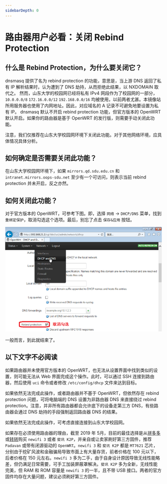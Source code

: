 ```yaml
---
sidebarDepth: 0
---
```

# 路由器用户必看：关闭 Rebind Protection

## 什么是 Rebind Protection，为什么要关闭它？

dnsmasq 提供了名为 rebind protection 的功能，意思是，当上游 DNS 返回了私有 IP 解析结果时，认为遭到了 DNS 劫持，从而拒绝此结果，以 NXDOMAIN 取代之。
然而，山东大学的校园网已经将私有 IPv4 网段作为了校园网的一部分，`10.0.0.0/8` `172.16.0.0/12` `192.168.0.0/16` 均被使用，以前两者尤甚。本镜像站所用服务器也使用了内网地址。因此，对应域名的 A 记录不可避免地要设置为私有 IP。
dnsmasq 默认不开启 rebind protection 功能，但官方版本的 OpenWRT 默认开启。如果你的路由器是基于 OpenWRT 的发行版，则需要手动关闭此功能。

注意，我们仅推荐在山东大学校园网环境下关闭此功能。对于其他网络环境，应具体情况具体分析。

## 如何确定是否需要关闭此功能？

在山东大学校园网环境下，如果 `mirrors.qd.sdu.edu.cn` 和 `intranet.mirrors.oops-sdu.net` 至少有一个可访问，则表示当前 rebind protection 并未开启，反之亦然。

## 如何关闭此功能？

对于官方版本的 OpenWRT，可参考下图。即，选择 `网络` → `DHCP/DNS`  菜单，找到 `重绑定保护`，取消勾选这个选项。最后，别忘了点击 `保存&应用` 按钮。

![](./images/TurnOffRebindProtection-pic-1.png)

一般而言，到此就结束了。

## 以下文字不必阅读

如果路由器并未使用官方版本的 OpenWRT，也无法从设置界面中找到类似的设置，则可能无法从 Web 界面完成这个操作。此时，可以通过 SSH 连接到路由器，然后使用 `uci` 命令或者修改 `/etc/config/dhcp` 文件来达到目标。

如果依然无法完成此操作，或者路由器并不基于 OpenWRT，但依然存在 rebind protection 问题，可将电脑端的 DNS 设置为非路由器 DNS 来直接绕过 rebind protection。注意，并非所有路由器都会允许底下的设备走第三方 DNS，有些路由器会通过 DNS 劫持的手段强制返回路由器 DNS 的结果。

如果依然无法完成此操作，可考虑直接连接到山东大学校园网。

如果存在必须使用路由器的理由，截至 2019 年 5月，目前的最佳选择是从[拼多多](https://www.pinduoduo.com/)或[转转](https://www.zhuanzhuan.com/)购买 `newifi 3` 或者 `斐讯 K2P`，并亲自或让卖家刷好第三方固件，推荐 `Padavan` 或带有闭源驱动的 `OpenWRT`。`newifi 3` 和 `斐讯 K2P` 都是 `MT7621` 芯片，分别由于挖矿风波和金融骗局导致市面上有大量存货，前者价格在 100 元以下，后者价格在 150 元左右。`newifi 3` 多为二手，由于自身设计原因导致无线性能略差，但仍满足日常需要，可手工加装屏蔽罩解决。`斐讯 K2P` 多为全新，无线性能完美，但 RAM 和 ROM 容量是 `newifi 3` 的一半，且不带 USB 接口。两者的官方固件均存在大量问题，建议必须刷好第三方固件。

